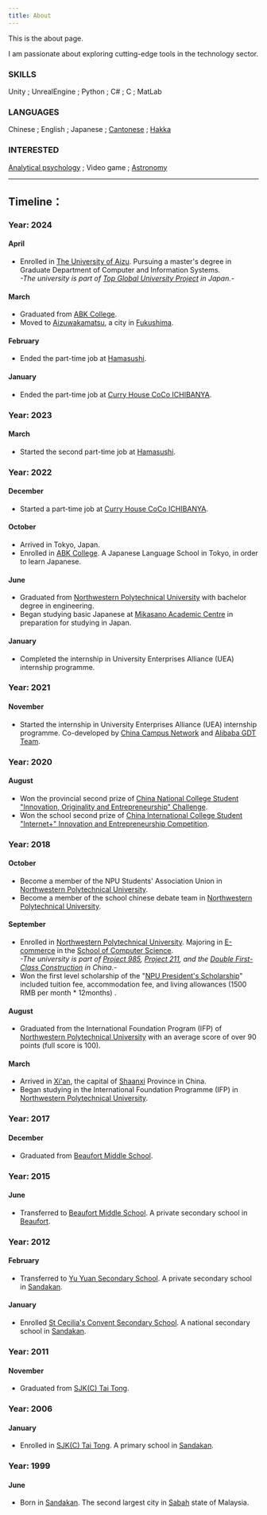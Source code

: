 ```yaml
---
title: About
---
```


This is the about page.

I am passionate about exploring cutting-edge tools in the technology sector.

### SKILLS

Unity ; UnrealEngine ; Python ; C# ; C ; MatLab

### LANGUAGES

Chinese ; English ;
Japanese ; [Cantonese](https://en.wikipedia.org/wiki/Cantonese) ; [Hakka](https://en.wikipedia.org/wiki/Hakka_Chinese)

### INTERESTED

[Analytical psychology](https://en.wikipedia.org/wiki/Analytical_psychology) ; Video
game ; [Astronomy](https://en.wikipedia.org/wiki/Astronomy)


---

## Timeline：

### Year: 2024

#### April

- Enrolled in [The University of Aizu](https://u-aizu.ac.jp/). Pursuing a master's degree in Graduate Department of
  Computer and Information Systems.  
  *-The university is part
  of [Top Global University Project](https://en.wikipedia.org/wiki/Top_Global_University_Project) in Japan.-*

#### March

- Graduated from [ABK College](https://www.abk.ac.jp/).
- Moved to [Aizuwakamatsu](https://en.wikipedia.org/wiki/Aizuwakamatsu), a city
  in [Fukushima](https://en.wikipedia.org/wiki/Fukushima_Prefecture).

#### February

- Ended the part-time job at [Hamasushi](https://en.hama-sushi.co.jp/).

#### January

- Ended the part-time job at [Curry House CoCo ICHIBANYA](https://www.ichibanya.co.jp/english/).

### Year: 2023

#### March

- Started the second part-time job at [Hamasushi](https://en.hama-sushi.co.jp/).

### Year: 2022

#### December

- Started a part-time job at [Curry House CoCo ICHIBANYA](https://www.ichibanya.co.jp/english/).

#### October

- Arrived in Tokyo, Japan.
- Enrolled in [ABK College](https://www.abk.ac.jp/). A Japanese Language School in Tokyo, in order to learn Japanese.

#### June

- Graduated
  from [Northwestern Polytechnical University](https://en.wikipedia.org/wiki/Northwestern_Polytechnical_University) with
  bachelor degree in engineering.
- Began studying basic Japanese at [Mikasano Academic Centre](https://www.mikasano.com/index.php/en/) in preparation for
  studying in Japan.

#### January

- Completed the internship in University Enterprises Alliance (UEA) internship programme.

### Year: 2021

#### November

- Started the internship in University Enterprises Alliance (UEA) internship programme. Co-developed by [China Campus
  Network](https://ccneducation.com.my/cn) and
  [Alibaba GDT Team](https://gdt.alibaba.com/).

### Year: 2020

#### August

- Won the provincial second prize of [China National College Student "Innovation, Originality and Entrepreneurship"
  Challenge](http://www.3chuang.net/).
- Won the school second prize of [China International College Student "Internet+" Innovation and Entrepreneurship
  Competition](https://cy.ncss.cn/).

### Year: 2018

#### October

- Become a member of the NPU Students' Association Union
  in [Northwestern Polytechnical University](https://en.wikipedia.org/wiki/Northwestern_Polytechnical_University).
- Become a member of the school chinese debate team
  in [Northwestern Polytechnical University](https://en.wikipedia.org/wiki/Northwestern_Polytechnical_University).

#### September

- Enrolled
  in [Northwestern Polytechnical University](https://en.wikipedia.org/wiki/Northwestern_Polytechnical_University).
  Majoring in [E-commerce](https://en.wikipedia.org/wiki/E-commerce) in
  the [School of Computer Science](https://jsj.nwpu.edu.cn/enweb/HOME.htm).  
  *-The university is part
  of [Project 985](https://en.wikipedia.org/wiki/Project_985), [Project 211](https://en.wikipedia.org/wiki/Project_211),
  and the [Double First-Class Construction](https://en.wikipedia.org/wiki/Double_First-Class_Construction) in China.-*
- Won the first level scholarship of
  the "[NPU President's Scholarship](https://studyat.nwpu.edu.cn/SCHOLARSHIPS1/NPU_President_Scholarship.htm)" included
  tuition fee, accommodation fee, and
  living allowances (1500 RMB per month * 12months) .

#### August

- Graduated from the International Foundation Program (IFP)
  of [Northwestern Polytechnical University](https://en.wikipedia.org/wiki/Northwestern_Polytechnical_University) with
  an average score of
  over 90 points (full score is 100).

#### March

- Arrived in [Xi'an](https://en.wikipedia.org/wiki/Xi%27an), the capital
  of [Shaanxi](https://en.wikipedia.org/wiki/Shaanxi) Province in China.
- Began studying in the International Foundation Programme (IFP)
  in [Northwestern Polytechnical University](https://en.wikipedia.org/wiki/Northwestern_Polytechnical_University).

### Year: 2017

#### December

- Graduated
  from [Beaufort Middle School](https://www.facebook.com/beaufortmiddleschoolsabah/).

### Year: 2015

#### June

- Transferred to [Beaufort Middle School](https://www.facebook.com/beaufortmiddleschoolsabah/). A private secondary
  school in
  [Beaufort](https://en.wikipedia.org/wiki/Beaufort,_Malaysia).

### Year: 2012

#### February

- Transferred to [Yu Yuan Secondary School](http://yuyuan.ws/2021/). A private secondary school
  in [Sandakan](https://en.wikipedia.org/wiki/Sandakan).

#### January

- Enrolled [St Cecilia's Convent Secondary School](https://en.wikipedia.org/wiki/St_Cecilia's_Convent_Secondary_School).
  A national secondary school in [Sandakan](https://en.wikipedia.org/wiki/Sandakan).

### Year: 2011

#### November

- Graduated from [SJK(C) Tai Tong](https://www.facebook.com/profile.php?id=100057571144767).

### Year: 2006

#### January

- Enrolled in [SJK(C) Tai Tong](https://www.facebook.com/profile.php?id=100057571144767). A primary school
  in [Sandakan](https://en.wikipedia.org/wiki/Sandakan).

### Year: 1999

#### June

- Born in [Sandakan](https://en.wikipedia.org/wiki/Sandakan). The second largest city
  in [Sabah](https://en.wikipedia.org/wiki/Sabah) state of Malaysia.